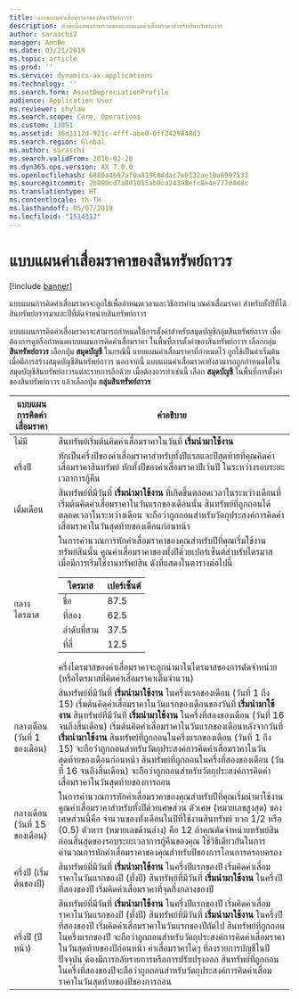 ```yaml
---
title: แบบแผนค่าเสื่อมราคาของสินทรัพย์ถาวร
description: หัวข้อนี้แสดงภาพรวมของแบบแผนค่าเสื่อมราคาสำหรับสินทรัพย์ถาวร
author: saraschi2
manager: AnnBe
ms.date: 03/21/2019
ms.topic: article
ms.prod: ''
ms.service: dynamics-ax-applications
ms.technology: ''
ms.search.form: AssetDepreciationProfile
audience: Application User
ms.reviewer: shylaw
ms.search.scope: Core, Operations
ms.custom: 13891
ms.assetid: 36d1112d-921c-4fff-abe0-0ff2429848d3
ms.search.region: Global
ms.author: saraschi
ms.search.validFrom: 2016-02-28
ms.dyn365.ops.version: AX 7.0.0
ms.openlocfilehash: 6880a4b97af0a819684dac7e0132ae10a8997533
ms.sourcegitcommit: 2b890cd7a801055ab0ca24398efc8e4e777d4d8c
ms.translationtype: HT
ms.contentlocale: th-TH
ms.lasthandoff: 05/07/2019
ms.locfileid: "1514312"
---
```

# <a name="fixed-asset-depreciation-conventions"></a>แบบแผนค่าเสื่อมราคาของสินทรัพย์ถาวร

[!include [banner](../includes/banner.md)]

แบบแผนการคิดค่าเสื่อมราคาจะถูกใช้เพื่อกำหนดเวลาและวิธีการคำนวณค่าเสื่อมราคา สำหรับทั้งปีที่ได้สินทรัพย์ถาวรมาและปีที่ตัดจำหน่ายสินทรัพย์ถาวร

แบบแผนการคิดค่าเสื่อมราคาจะสามารถกำหนดให้การตั้งค่าสำหรับสมุดบัญชีกลุ่มสินทรัพย์ถาวร เมื่อต้องการดูหรือกำหนดแบบแผนการคิดค่าเสื่อมราคา ในพื้นที่การตั้งค่าของสินทรัพย์ถาวร เลือกกลุ่ม **สินทรัพย์ถาวร** เลือกปุ่ม **สมุดบัญชี** ในกรณีนี้ แบบแผนค่าเสื่อมราคาที่กำหนดไว้ ถูกใช้เป็นค่าเริ่มต้นเมื่อมีการสร้างสมุดบัญชีสินทรัพย์ถาวร นอกจากนี้ แบบแผนค่าเสื่อมราคายังสามารถถูกกำหนดได้ในสมุดบัญชีสินทรัพย์ถาวรแต่ละรายการอีกด้วย เมื่อต้องการทำเช่นนี้ เลือก **สมุดบัญชี** ในพื้นที่การตั้งค่าของสินทรัพย์ถาวร แล้วเลือกปุ่ม **กลุ่มสินทรัพย์ถาวร**


|  แบบแผนการคิดค่าเสื่อมราคา  |   คำอธิบาย  |
|---------------------------|-----------------|
|           ไม่มี            |  สินทรัพย์เริ่มต้นคิดค่าเสื่อมราคาในวันที่ <strong>เริ่มนำมาใช้งาน</strong>|
|         ครึ่งปี         |  หักเป็นครึ่งปีของค่าเสื่อมราคาสำหรับทั้งปีแรกและปีสุดท้ายที่คุณคิดค่าเสื่อมราคาสินทรัพย์ หักทั้งปีของค่าเสื่อมราคาปีเว้นปี ในระหว่างรอบระยะเวลาการกู้คืน |
|        เต็มเดือน         | สินทรัพย์ที่มีวันที่ <strong>เริ่มนำมาใช้งาน</strong> ที่เกิดขึ้นตลอดเวลาในระหว่างเดือนที่เริ่มต้นคิดค่าเสื่อมราคาในวันแรกของเดือนนั้น สินทรัพย์ที่ถูกถอนได้ตลอดเวลาในระหว่างเดือน จะถือว่าถูกถอนสำหรับวัตถุประสงค์การคิดค่าเสื่อมราคาในวันสุดท้ายของเดือนก่อนหน้า  |
|        กลางไตรมาส        | ในการคำนวณการหักค่าเสื่อมราคาของคุณสำหรับปีที่คุณเริ่มใช้งานทรัพย์สินนั้น คูณค่าเสื่อมราคาของทั้งปีด้วยเปอร์เซ็นต์สำหรับไตรมาส เมื่อมีการเริ่มใช้งานทรัพย์สิน ดังที่แสดงในตารางต่อไปนี้<table><thead><tr><th>ไตรมาส</th><th>เปอร์เซ็นต์</th></tr></thead><tbody><tr><td>ชื่อ</td><td>87.5</td></tr><tr><td>ที่สอง</td><td>62.5</td></tr><tr><td>ลำดับที่สาม</td><td>37.5</td></tr><tr><td>ที่สี่</td><td>12.5</td></tr></tbody></table>ครึ่งไตรมาสของค่าเสื่อมราคาจะถูกนำมาในไตรมาสของการตัดจำหน่าย (หรือไตรมาสที่คิดค่าเสื่อมราคาเต็มจำนวน) |
| กลางเดือน (วันที่ 1 ของเดือน)  | สินทรัพย์ที่มีวันที่ <strong>เริ่มนำมาใช้งาน</strong> ในครึ่งแรกของเดือน (วันที่ 1 ถึง 15) เริ่มต้นคิดค่าเสื่อมราคาในวันแรกของเดือนของวันที่ <strong>เริ่มนำมาใช้งาน</strong> สินทรัพย์ที่มีวันที่ <strong>เริ่มนำมาใช้งาน</strong> ในครึ่งที่สองของเดือน (วันที่ 16 จนถึงสิ้นเดือน) เริ่มต้นคิดค่าเสื่อมราคาในวันแรกของเดือนหลังจากวันที่ <strong>เริ่มนำมาใช้งาน</strong> สินทรัพย์ที่ถูกถอนในครึ่งแรกของเดือน (วันที่ 1 ถึง 15) จะถือว่าถูกถอนสำหรับวัตถุประสงค์การคิดค่าเสื่อมราคาในวันสุดท้ายของเดือนก่อนหน้า สินทรัพย์ที่ถูกถอนในครึ่งที่สองของเดือน (วันที่ 16 จนถึงสิ้นเดือน) จะถือว่าถูกถอนสำหรับวัตถุประสงค์การคิดค่าเสื่อมราคาในวันสุดท้ายของการถอน |
| กลางเดือน (วันที่ 15 ของเดือน) |  ในการคำนวณการหักค่าเสื่อมราคาของคุณสำหรับปีที่คุณเริ่มนำมาใช้งาน คูณค่าเสื่อมราคาสำหรับทั้งปีด้วยเศษส่วน ตัวเศษ (หมายเลขสูงสุด) ของเศษส่วนนี้คือ จำนวนของทั้งเดือนในปีที่ใช้งานสินทรัพย์ บวก 1/2 หรือ (0.5) ตัวหาร (หมายเลขด้านล่าง) คือ 12 ถ้าคุณตัดจำหน่ายทรัพย์สิน ก่อนสิ้นสุดของรอบระยะเวลาการกู้คืนของคุณ ใช้วิธีเดียวกันในการคำนวณการหักค่าเสื่อมราคาของคุณสำหรับปีของการโอนการครอบครอง   |
| ครึ่งปี (เริ่มต้นของปี) | สินทรัพย์ที่มีวันที่ <strong>เริ่มนำมาใช้งาน</strong> ในครึ่งปีแรกของปี เริ่มคิดค่าเสื่อมราคาในวันแรกของปี (ทั้งปี) สินทรัพย์ที่มีวันที่ <strong>เริ่มนำมาใช้งาน</strong> ในครึ่งปีที่สองของปี เริ่มคิดค่าเสื่อมราคาที่จุดกึ่งกลางของปี|
|   ครึ่งปี (ปีหน้า)   |   สินทรัพย์ที่มีวันที่ <strong>เริ่มนำมาใช้งาน</strong> ในครึ่งปีแรกของปี เริ่มคิดค่าเสื่อมราคาในวันแรกของปี (ทั้งปี) สินทรัพย์ที่มีวันที่ <strong>เริ่มนำมาใช้งาน</strong> ในครึ่งปีที่สองของปี เริ่มคิดค่าเสื่อมราคาในวันแรกของปีถัดไป สินทรัพย์ที่ถูกถอนในครึ่งแรกของปี จะถือว่าถูกถอนสำหรับวัตถุประสงค์การคิดค่าเสื่อมราคาในวันสุดท้ายของปีก่อนหน้า ค่าเสื่อมราคาใดๆ ที่ลงรายการบัญชีในปีปัจจุบัน ต้องมีการกลับรายการหรือการปรับปรุงออก สินทรัพย์ที่ถูกถอนในครึ่งที่สองของปีจะถือว่าถูกถอนสำหรับวัตถุประสงค์การคิดค่าเสื่อมราคาในวันสุดท้ายของปีของการถอน|

